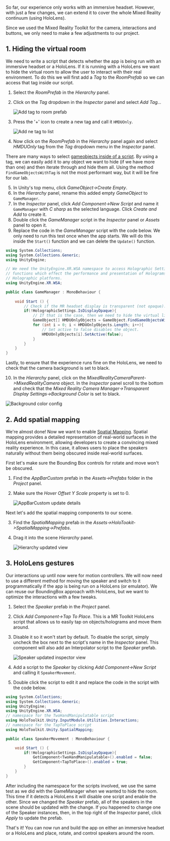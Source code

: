 <!-- ## 7. HoloLens (optional) --> 

So far, our experience only works with an immersive headset. However, with just a few changes, we can extend it to cover the whole Mixed Reality continuum (using HoloLens).  

Since we used the Mixed Reality Toolkit for the camera, interactions and buttons, we only need to make a few adjustments to our project.

## 1. Hiding the virtual room
We need to write a script that detects whether the app is being run with an immersive headset or a HoloLens. If it is running with a HoloLens we want to hide the virtual room to allow the user to interact with their real environment. To do this we will first add a *Tag* to the *RoomPrefab* so we can access that tag inside our script. 

1. Select the *RoomPrefab* in the *Hierarchy* panel.
2. Click on the *Tag* dropdown in the *Inspector* panel and select *Add Tag...*

	![Add tag to room prefab](../media/AddTagToRoomPrefab.png)

3. Press the '+' icon to create a new tag and call it `HMDUOnly`.

	![Add ne tag to list](../media/HMDUONlyTag.png)

4.  Now click on the *RoomPrefab* in the *Hierarchy* panel again and select *HMDUOnly* tag from the *Tag* dropdown menu in the *Inspector* panel.

There are many ways to select [gameobjects inside of a script](https://docs.unity3d.com/Manual/ControllingGameObjectsComponents.html). By using a tag, we can easily add it to any object we want to hide (if we have more than one) and then iterate through and hide them all. Using the method `FindGameObjectsWithTag` is not the most performant way, but it will be fine for our lab. 

5. In Unity's top menu, click *GameObject->Create Empty*.   
6. In the *Hierarchy* panel, rename this added empty *GameObject* to `GameManager`.
7. In the *Inspector* panel, click *Add Component->New Script* and name it `GameManager` with *C sharp* as the selected language. Click *Create and Add* to create it. 
8. Double click the *GameManager* script in the *Inspector* panel or *Assets* panel to open it.
9. Replace the code in the *GameManager* script with the code below. We only need to run this test once when the app starts. We will do this inside the `Start()` function and we can delete the `Update()` function.

```csharp
using System.Collections;
using System.Collections.Generic;
using UnityEngine;

// We need the UnityEngine.XR.WSA namespace to access Holographic Settings which contain 
// functions which effect the performance and presentation of Holograms on Windows 
// Holographic platforms.
using UnityEngine.XR.WSA;

public class GameManager : MonoBehaviour {
	
	void Start () {
   		// Check if the MR headset display is transparent (not opaque).
    	if(!HolographicSettings.IsDisplayOpaque){ 
        	// If that is the case, then we need to hide the virtual living room
        	GameObject[] HMDUOnlyObjects = GameObject.FindGameObjectsWithTag("HMDUOnly");
        	for (int i = 0; i < HMDUOnlyObjects.Length; i++){
           		// Set active to false disables the object.
            	HMDUOnlyObjects[i].SetActive(false); 
        	}
    	}
	}
}
```

Lastly, to ensure that the experience runs fine on the HoloLens, we need to check that the camera background is set to black. 

10. In the *Hierarchy* panel, click on the *MixedRealityCameraParent->MixedRealityCamera* object. In the *Inspector* panel scroll to the bottom and check that the *Mixed Reality Camera Manager->Transparent Display Settings->Background Color* is set to black.

![Background color config](../media/18.png)

## 2. Add spatial mapping
We're almost done! Now we want to enable [Spatial Mapping](https://docs.microsoft.com/windows/mixed-reality/spatial-mapping). Spatial mapping provides a detailed representation of real-world surfaces in the HoloLens environment, allowing developers to create a convincing mixed reality experience. In this case, it allows users to place the speakers naturally without them being obscured inside real-world surfaces.

First let's make sure the Bounding Box controls for rotate and move won't be obscured.

1. Find the *AppBarCustom* prefab in the *Assets->Prefabs* folder in the *Project* panel.
2. Make sure the *Hover Offset Y Scale* property is set to 0.

	![AppBarCustom update details](../media/19.png)

Next let's add the spatial mapping components to our scene.

3. Find the *SpatialMapping* prefab in the *Assets->HoloTookit->SpatialMapping->Prefabs*.
4. Drag it into the scene *Hierarchy* panel.

	![Hierarchy updated view](../media/20.png)

## 3. HoloLens gestures
Our interactions up until now were for motion controllers. We will now need to use a different method for moving the speaker and switch to it programmatically if the app is being run on a HoloLens (or emulator). We can reuse our BoundingBox approach with HoloLens, but we want to optimize the interactions with a few tweaks.

1. Select the *Speaker* prefab in the *Project* panel.
2. Click *Add Component->Tap To Place*. This is a MR Toolkit HoloLens script that allows us to easily tap on objects/holograms and move them around.
3. Disable it so it won't start by default. To disable the script, simply uncheck the box next to the script's name in the *Inspector* panel. This component will also add an Interpolator script to the *Speaker* prefab.

	![Speaker updated inspector view](../media/21.png)

4. Add a script to the *Speaker* by clicking *Add Component->New Script* and calling it `SpeakerMovement`.
5. Double click the script to edit it and replace the code in the script with the code below.
	
```csharp
using System.Collections;
using System.Collections.Generic;
using UnityEngine;
using UnityEngine.XR.WSA;
// namespace for the TwoHandManipulatable script
using HoloToolkit.Unity.InputModule.Utilities.Interactions;
// namespace for the TapToPlace script
using HoloToolkit.Unity.SpatialMapping;

public class SpeakerMovement : MonoBehaviour {

	void Start () {
		if(!HolographicSettings.IsDisplayOpaque){ 
			GetComponent<TwoHandManipulatable>().enabled = false;
			GetComponent<TapToPlace>().enabled = true;
		}
	}
}
```

After including the namespace for the scripts involved, we use the same test as we did with the GameManager when we wanted to hide the room. This time if it detects a HoloLens it will disable one script and enable the other. Since we changed the *Speaker* prefab, all of the speakers in the scene should be updated with the change. If you happened to change one of the Speaker instances, then, in the top right of the *Inspector* panel, click *Apply* to update the prefab.

That's it! You can now run and build the app on either an immersive headset or a HoloLens and place, rotate, and control speakers around the room.

